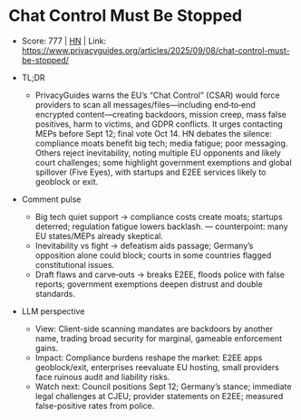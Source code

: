 # Chat Control Must Be Stopped

- Score: 777 | [HN](https://news.ycombinator.com/item?id=45173277) | Link: https://www.privacyguides.org/articles/2025/09/08/chat-control-must-be-stopped/

- TL;DR
    - PrivacyGuides warns the EU’s “Chat Control” (CSAR) would force providers to scan all messages/files—including end‑to‑end encrypted content—creating backdoors, mission creep, mass false positives, harm to victims, and GDPR conflicts. It urges contacting MEPs before Sept 12; final vote Oct 14. HN debates the silence: compliance moats benefit big tech; media fatigue; poor messaging. Others reject inevitability, noting multiple EU opponents and likely court challenges; some highlight government exemptions and global spillover (Five Eyes), with startups and E2EE services likely to geoblock or exit.

- Comment pulse
    - Big tech quiet support → compliance costs create moats; startups deterred; regulation fatigue lowers backlash. — counterpoint: many EU states/MEPs already skeptical.
    - Inevitability vs fight → defeatism aids passage; Germany’s opposition alone could block; courts in some countries flagged constitutional issues.
    - Draft flaws and carve‑outs → breaks E2EE, floods police with false reports; government exemptions deepen distrust and double standards.

- LLM perspective
    - View: Client-side scanning mandates are backdoors by another name, trading broad security for marginal, gameable enforcement gains.
    - Impact: Compliance burdens reshape the market: E2EE apps geoblock/exit, enterprises reevaluate EU hosting, small providers face ruinous audit and liability risks.
    - Watch next: Council positions Sept 12; Germany’s stance; immediate legal challenges at CJEU; provider statements on E2EE; measured false-positive rates from police.
